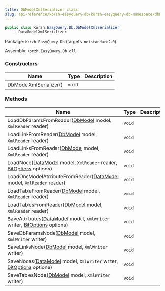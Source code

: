 ```yaml
---
title: DbModelXmlSerializer class
slug: api-reference/korzh-easyquery-db/korzh-easyquery-db-namespace/dbmodelxmlserializer-class
---
```

```csharp
public class Korzh.EasyQuery.Db.DbModelXmlSerializer
    : DataModelXmlSerializer

```
Package: `Korzh.EasyQuery.Db` (targets: `netstandard2.0`)

Assembly: `Korzh.EasyQuery.Db.dll`

### Constructors

| Name | Type | Description | 
| --- | --- | --- | 
| DbModelXmlSerializer() | `void` |  | 


### Methods

| Name | Type | Description | 
| --- | --- | --- | 
| LoadDbParamsFromReader([DbModel](/api-reference/korzh-easyquery-db/korzh-easyquery-db-namespace/dbmodel-class) model, `XmlReader` reader) | `void` |  | 
| LoadLinkFromReader([DbModel](/api-reference/korzh-easyquery-db/korzh-easyquery-db-namespace/dbmodel-class) model, `XmlReader` reader) | `void` |  | 
| LoadLinksFromReader([DbModel](/api-reference/korzh-easyquery-db/korzh-easyquery-db-namespace/dbmodel-class) model, `XmlReader` reader) | `void` |  | 
| LoadNode([DataModel](/api-reference/korzh-easyquery/korzh-easyquery-namespace/datamodel-class) model, `XmlReader` reader, [BitOptions](/api-reference/easydata-core/easydata-namespace/bitoptions-class) options) | `void` |  | 
| LoadOneModelAtrributeFromReader([DataModel](/api-reference/korzh-easyquery/korzh-easyquery-namespace/datamodel-class) model, `XmlReader` reader) | `void` |  | 
| LoadTableFromReader([DbModel](/api-reference/korzh-easyquery-db/korzh-easyquery-db-namespace/dbmodel-class) model, `XmlReader` reader) | `void` |  | 
| LoadTablesFromReader([DbModel](/api-reference/korzh-easyquery-db/korzh-easyquery-db-namespace/dbmodel-class) model, `XmlReader` reader) | `void` |  | 
| SaveAttributes([DataModel](/api-reference/korzh-easyquery/korzh-easyquery-namespace/datamodel-class) model, `XmlWriter` writer, [BitOptions](/api-reference/easydata-core/easydata-namespace/bitoptions-class) options) | `void` |  | 
| SaveDbParamsNode([DbModel](/api-reference/korzh-easyquery-db/korzh-easyquery-db-namespace/dbmodel-class) model, `XmlWriter` writer) | `void` |  | 
| SaveLinksNode([DbModel](/api-reference/korzh-easyquery-db/korzh-easyquery-db-namespace/dbmodel-class) model, `XmlWriter` writer) | `void` |  | 
| SaveNodes([DataModel](/api-reference/korzh-easyquery/korzh-easyquery-namespace/datamodel-class) model, `XmlWriter` writer, [BitOptions](/api-reference/easydata-core/easydata-namespace/bitoptions-class) options) | `void` |  | 
| SaveTablesNode([DbModel](/api-reference/korzh-easyquery-db/korzh-easyquery-db-namespace/dbmodel-class) model, `XmlWriter` writer) | `void` |  |